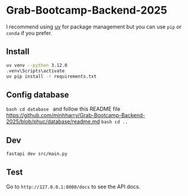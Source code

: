 # Grab-Bootcamp-Backend-2025

I recommend using [uv](https://github.com/astral-sh/uv) for package management but you can use `pip` or `conda` if you prefer.


## Install

```bash
uv venv --python 3.12.0
.venv\Scripts\activate
uv pip install -r requirements.txt
```
## Config database
``bash
cd database
``
and follow this README file https://github.com/minhharry/Grab-Bootcamp-Backend-2025/blob/phuc/database/readme.md
``bash
cd ..
``

## Dev

```bash
fastapi dev src/main.py
```

## Test

Go to `http://127.0.0.1:8000/docs` to see the API docs.
